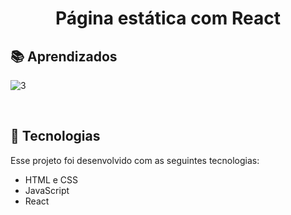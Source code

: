 <h1 align="center"> Página estática com React </h1>

## 📚 Aprendizados

![3](https://user-images.githubusercontent.com/122119264/226716695-c4fd062c-a869-4b86-9b25-2d39db1703bc.png)

<br>

## 🚀 Tecnologias

Esse projeto foi desenvolvido com as seguintes tecnologias:

- HTML e CSS
- JavaScript
- React

<br>
